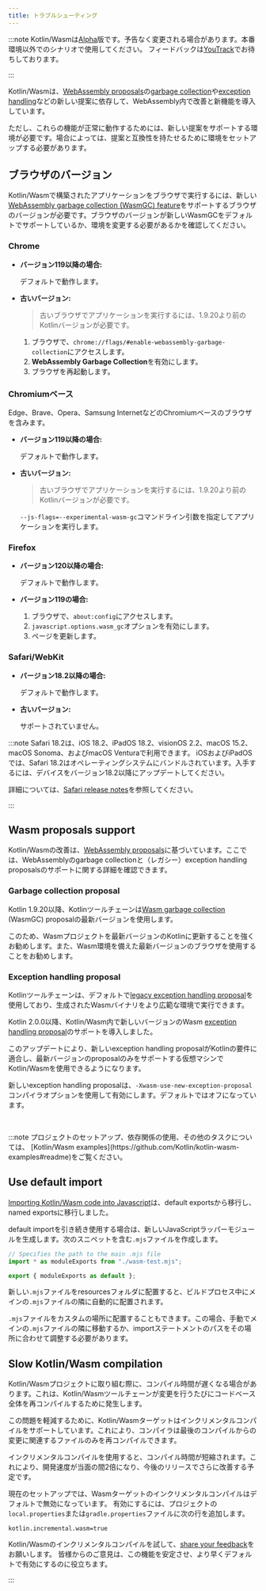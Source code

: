```yaml
---
title: トラブルシューティング
---
```

:::note
Kotlin/Wasmは[Alpha](components-stability)版です。予告なく変更される場合があります。本番環境以外でのシナリオで使用してください。
フィードバックは[YouTrack](https://youtrack.jetbrains.com/issue/KT-56492)でお待ちしております。

:::

Kotlin/Wasmは、[WebAssembly proposals](https://webassembly.org/roadmap/)の[garbage collection](#garbage-collection-proposal)や[exception handling](#exception-handling-proposal)などの新しい提案に依存して、WebAssembly内で改善と新機能を導入しています。

ただし、これらの機能が正常に動作するためには、新しい提案をサポートする環境が必要です。場合によっては、提案と互換性を持たせるために環境をセットアップする必要があります。

## ブラウザのバージョン

Kotlin/Wasmで構築されたアプリケーションをブラウザで実行するには、新しい[WebAssembly garbage collection (WasmGC) feature](https://github.com/WebAssembly/gc)をサポートするブラウザのバージョンが必要です。ブラウザのバージョンが新しいWasmGCをデフォルトでサポートしているか、環境を変更する必要があるかを確認してください。

### Chrome

* **バージョン119以降の場合:**

  デフォルトで動作します。

* **古いバージョン:**

  > 古いブラウザでアプリケーションを実行するには、1.9.20より前のKotlinバージョンが必要です。
  >
  

  1. ブラウザで、`chrome://flags/#enable-webassembly-garbage-collection`にアクセスします。
  2. **WebAssembly Garbage Collection**を有効にします。
  3. ブラウザを再起動します。

### Chromiumベース

Edge、Brave、Opera、Samsung InternetなどのChromiumベースのブラウザを含みます。

* **バージョン119以降の場合:**

  デフォルトで動作します。

* **古いバージョン:**

   > 古いブラウザでアプリケーションを実行するには、1.9.20より前のKotlinバージョンが必要です。
   >
   

  `--js-flags=--experimental-wasm-gc`コマンドライン引数を指定してアプリケーションを実行します。

### Firefox

* **バージョン120以降の場合:**

  デフォルトで動作します。

* **バージョン119の場合:**

  1. ブラウザで、`about:config`にアクセスします。
  2. `javascript.options.wasm_gc`オプションを有効にします。
  3. ページを更新します。

### Safari/WebKit

* **バージョン18.2以降の場合:**

  デフォルトで動作します。

* **古いバージョン:**

   サポートされていません。

:::note
Safari 18.2は、iOS 18.2、iPadOS 18.2、visionOS 2.2、macOS 15.2、macOS Sonoma、およびmacOS Venturaで利用できます。
iOSおよびiPadOSでは、Safari 18.2はオペレーティングシステムにバンドルされています。入手するには、デバイスをバージョン18.2以降にアップデートしてください。

詳細については、[Safari release notes](https://developer.apple.com/documentation/safari-release-notes/safari-18_2-release-notes#Overview)を参照してください。

:::

## Wasm proposals support

Kotlin/Wasmの改善は、[WebAssembly proposals](https://webassembly.org/roadmap/)に基づいています。ここでは、WebAssemblyのgarbage collectionと（レガシー）exception handling proposalsのサポートに関する詳細を確認できます。

### Garbage collection proposal

Kotlin 1.9.20以降、Kotlinツールチェーンは[Wasm garbage collection](https://github.com/WebAssembly/gc) (WasmGC) proposalの最新バージョンを使用します。

このため、Wasmプロジェクトを最新バージョンのKotlinに更新することを強くお勧めします。また、Wasm環境を備えた最新バージョンのブラウザを使用することをお勧めします。

### Exception handling proposal

Kotlinツールチェーンは、デフォルトで[legacy exception handling proposal](https://github.com/WebAssembly/exception-handling/blob/master/proposals/exception-handling/legacy/Exceptions)を使用しており、生成されたWasmバイナリをより広範な環境で実行できます。

Kotlin 2.0.0以降、Kotlin/Wasm内で新しいバージョンのWasm [exception handling proposal](https://github.com/WebAssembly/exception-handling/blob/main/proposals/exception-handling/Exceptions)のサポートを導入しました。

このアップデートにより、新しいexception handling proposalがKotlinの要件に適合し、最新バージョンのproposalのみをサポートする仮想マシンでKotlin/Wasmを使用できるようになります。

新しいexception handling proposalは、`-Xwasm-use-new-exception-proposal`コンパイラオプションを使用して有効にします。デフォルトではオフになっています。
<p>
   &nbsp;
</p>
:::note
プロジェクトのセットアップ、依存関係の使用、その他のタスクについては、
[Kotlin/Wasm examples](https://github.com/Kotlin/kotlin-wasm-examples#readme)をご覧ください。

## Use default import

[Importing Kotlin/Wasm code into Javascript](wasm-js-interop)は、default exportsから移行し、named exportsに移行しました。

default importを引き続き使用する場合は、新しいJavaScriptラッパーモジュールを生成します。次のスニペットを含む`.mjs`ファイルを作成します。

```Javascript
// Specifies the path to the main .mjs file
import * as moduleExports from "./wasm-test.mjs";

export { moduleExports as default };
```

新しい`.mjs`ファイルをresourcesフォルダに配置すると、ビルドプロセス中にメインの`.mjs`ファイルの隣に自動的に配置されます。

`.mjs`ファイルをカスタムの場所に配置することもできます。この場合、手動でメインの`.mjs`ファイルの隣に移動するか、importステートメントのパスをその場所に合わせて調整する必要があります。

## Slow Kotlin/Wasm compilation

Kotlin/Wasmプロジェクトに取り組む際に、コンパイル時間が遅くなる場合があります。これは、Kotlin/Wasmツールチェーンが変更を行うたびにコードベース全体を再コンパイルするために発生します。

この問題を軽減するために、Kotlin/Wasmターゲットはインクリメンタルコンパイルをサポートしています。これにより、コンパイラは最後のコンパイルからの変更に関連するファイルのみを再コンパイルできます。

インクリメンタルコンパイルを使用すると、コンパイル時間が短縮されます。これにより、開発速度が当面の間2倍になり、今後のリリースでさらに改善する予定です。

現在のセットアップでは、Wasmターゲットのインクリメンタルコンパイルはデフォルトで無効になっています。
有効にするには、プロジェクトの`local.properties`または`gradle.properties`ファイルに次の行を追加します。

```text
kotlin.incremental.wasm=true
```

Kotlin/Wasmのインクリメンタルコンパイルを試して、[share your feedback](https://youtrack.jetbrains.com/issue/KT-72158/Kotlin-Wasm-incremental-compilation-feedback)をお願いします。
皆様からのご意見は、この機能を安定させ、より早くデフォルトで有効にするのに役立ちます。

:::